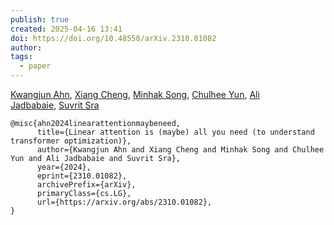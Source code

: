 ```yaml
---
publish: true
created: 2025-04-16 13:41
doi: https://doi.org/10.48550/arXiv.2310.01082
author: 
tags:
  - paper
---
```

[Kwangjun Ahn](https://arxiv.org/search/cs?searchtype=author&query=Ahn,+K), [Xiang Cheng](https://arxiv.org/search/cs?searchtype=author&query=Cheng,+X), [Minhak Song](https://arxiv.org/search/cs?searchtype=author&query=Song,+M), [Chulhee Yun](https://arxiv.org/search/cs?searchtype=author&query=Yun,+C), [Ali Jadbabaie](https://arxiv.org/search/cs?searchtype=author&query=Jadbabaie,+A), [Suvrit Sra](https://arxiv.org/search/cs?searchtype=author&query=Suvrit)

```
@misc{ahn2024linearattentionmaybeneed,
      title={Linear attention is (maybe) all you need (to understand transformer optimization)}, 
      author={Kwangjun Ahn and Xiang Cheng and Minhak Song and Chulhee Yun and Ali Jadbabaie and Suvrit Sra},
      year={2024},
      eprint={2310.01082},
      archivePrefix={arXiv},
      primaryClass={cs.LG},
      url={https://arxiv.org/abs/2310.01082}, 
}
```